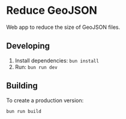 # Reduce GeoJSON

Web app to reduce the size of GeoJSON files.

## Developing

1. Install dependencies: `bun install`
1. Run: `bun run dev`

## Building

To create a production version:

```bash
bun run build
```